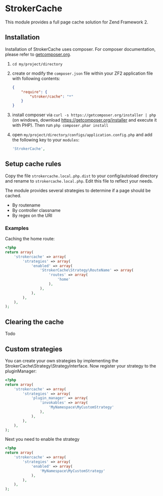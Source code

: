 # StrokerCache

This module provides a full page cache solution for Zend Framework 2.

## Installation

Installation of StrokerCache uses composer. For composer documentation, please refer to
[getcomposer.org](http://getcomposer.org/).

  1. `cd my/project/directory`
  2. create or modify the `composer.json` file within your ZF2 application file with
     following contents:

     ```json
     {
         "require": {
             "stroker/cache": "*"
         }
     }
     ```
  3. install composer via `curl -s https://getcomposer.org/installer | php` (on windows, download
     https://getcomposer.org/installer and execute it with PHP). Then run `php composer.phar install`
  4. open `my/project/directory/configs/application.config.php` and add the following key to your `modules`:

     ```php
     'StrokerCache',
     ```

## Setup cache rules

Copy the file `strokercache.local.php.dist` to your config/autoload directory and rename to `strokercache.local.php`. Edit this file to reflect your needs.

The module provides several strategies to determine if a page should be cached.

- By routename
- By controller classname
- By regex on the URI

### Examples

Caching the home route:

```php
<?php
return array(
    'strokercache' => array(
        'strategies' => array(
            'enabled' => array(
                'StrokerCache\Strategy\RouteName' => array(
                    'routes' => array(
                        'home'
                    ),
                ),
            ),
        ),
    ),
);
```

## Clearing the cache

Todo

## Custom strategies

You can create your own strategies by implementing the StrokerCache\Strategy\StrategyInterface. Now register your strategy to the pluginManager:

```php
<?php
return array(
    'strokercache' => array(
        'strategies' => array(
            'plugin_manager' => array(
                'invokables' => array(
                    'MyNamespace\MyCustomStrategy'
                ),
            ),
        ),
    ),
);
```

Next you need to enable the strategy

```php
<?php
return array(
    'strokercache' => array(
        'strategies' => array(
            'enabled' => array(
                'MyNamespace\MyCustomStrategy'
            ),
        ),
    ),
);
```
